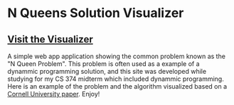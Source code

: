 # N Queens Solution Visualizer

## [Visit the Visualizer](http://btmoore4.github.io/N_Queens/)

A simple web app application showing the common problem known as the "N Queen Problem".
This problem is often used as a example of a dynammic programming solution, and this site was developed while studying for my CS 374 midterm which included dynammic programming. 
Here is an example of the problem and the algorithm visualized based on a [Cornell University paper](https://www.cs.cornell.edu/~rdz/Papers/RZ-IPL92.pdf). Enjoy!
